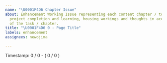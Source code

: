 ```yaml
---
name: "\U0001F4D6 Chapter Issue"
about: Enhancement Working Issue representing each content chapter / todo task for
  project completion and learning, housing workings and thoughts in accomplishment
  of the task / chapter.
title: "\U0001F4D6 0 - Page Title"
labels: enhancement
assignees: newojima

---
```


Timestamp: 0 / 0 - ( 0 / 0 )
